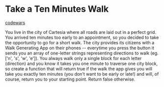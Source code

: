 # Take a Ten Minutes Walk

[codewars](https://www.codewars.com/kata/54da539698b8a2ad76000228)

You live in the city of Cartesia where all roads are laid out in a perfect
grid. You arrived ten minutes too early to an appointment, so you decided to
take the opportunity to go for a short walk. The city provides its citizens
with a Walk Generating App on their phones -- everytime you press the button it
sends you an array of one-letter strings representing directions to walk (eg.
['n', 's', 'w', 'e']). You always walk only a single block for each letter
(direction) and you know it takes you one minute to traverse one city block, so
create a function that will return true if the walk the app gives you will take
you exactly ten minutes (you don't want to be early or late!) and will, of
course, return you to your starting point. Return false otherwise.
